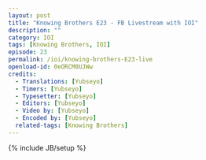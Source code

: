 ```yaml
---
layout: post
title: "Knowing Brothers E23 - FB Livestream with IOI"
description: ""
category: IOI
tags: [Knowing Brothers, IOI]
episode: 23
permalink: /ioi/knowing-brothers-E23-live
openload-id: 0eORCM0UJWw
credits:
  - Translations: [Yubseyo]
  - Timers: [Yubseyo]
  - Typesetter: [Yubseyo]
  - Editors: [Yubseyo]
  - Video by: [Yubseyo]
  - Encoded by: [Yubseyo]
  related-tags: [Knowing Brothers]
---
```

{% include JB/setup %}
